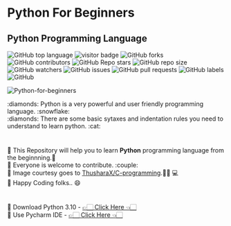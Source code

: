 # Python For Beginners

<h2><strong>Python Programming Language</strong></h2>

![GitHub top language](https://img.shields.io/github/languages/top/Randula98/Python-For-Beginners)
![visitor badge](https://visitor-badge.glitch.me/badge?page_id=Randula98/Python-For-Beginners)
![GitHub forks](https://img.shields.io/github/forks/Randula98/Python-For-Beginners?style=social)
![GitHub contributors](https://img.shields.io/github/contributors/Randula98/Python-For-Beginners)
![GitHub Repo stars](https://img.shields.io/github/stars/Randula98/Python-For-Beginners?style=social)
![GitHub repo size](https://img.shields.io/github/repo-size/Randula98/Python-For-Beginners)
![GitHub watchers](https://img.shields.io/github/watchers/Randula98/Python-For-Beginners?style=social)
![GitHub issues](https://img.shields.io/github/issues/Randula98/Python-For-Beginners)
![GitHub pull requests](https://img.shields.io/github/issues-pr/Randula98/Python-For-Beginners)
![GitHub labels](https://img.shields.io/github/labels/Randula98/Python-For-Beginners/help%20wanted)
![GitHub](https://img.shields.io/github/license/Randula98/Python-For-Beginners)


![Python-for-beginners](https://socialify.git.ci/Randula98/Python-For-Beginners/image?description=1&font=Raleway&forks=1&language=1&name=1&owner=1&pattern=Floating%20Cogs&stargazers=1&theme=Dark)

<p>
:diamonds: Python is a very powerful and user friendly programming language. :snowflake:<br>
:diamonds: There are some basic sytaxes and indentation rules you need to understand to learn python. :cat:<br>
</p>

#

<p>
🔵 This Repository will help you to learn <strong>Python</strong> programming language from the beginnning.🔆<br>
🔵 Everyone is welcome to contribute. :couple:<br>
🔵 Image courtesy goes to <a href = "https://github.com/ThusharaX/C-programming" target="_blank">ThusharaX/C-programming</a>.👨🏻‍ 💻<br>
🔵 Happy Coding folks.. 😄
</p>

#

<p>
🔵  Download Python 3.10 - <a href = "https://www.python.org/ftp/python/3.10.1/python-3.10.1-amd64.exe">👉🏻 Click Here 👈🏻</a><br>
🔵  Use Pycharm IDE - <a href = "https://download.jetbrains.com/python/pycharm-community-2021.3.exe?_ga=2.147965429.370913245.1639553938-63461915.1638647244&_gl=1*xhnvxw*_ga*NjM0NjE5MTUuMTYzODY0NzI0NA..*_ga_V0XZL7QHEB*MTYzOTU1MzkzNi4yLjEuMTYzOTU1Mzk0Ny4w">👉🏻 Click Here 👈🏻</a> 
</p>
<!--

<h2><strong>Contributers ✨</strong></h2>

<table>
  <tr>
    <td align="center">
        <a href="https://github.com/Randula98">
            <img src="https://avatars.githubusercontent.com/u/85297495?v=4" width="100(px);" alt="Randula98"/>
            <br />
            <sub><b>Randula Yashasmith Mawaththa</b></sub>
        </a>
    </td>
  </tr>
</table>

-->
